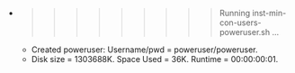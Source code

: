* >>>>>>>>> Running inst-min-con-users-poweruser.sh ...
  * Created poweruser: Username/pwd = poweruser/poweruser.
  * Disk size = 1303688K. Space Used = 36K. Runtime = 00:00:00:01.
